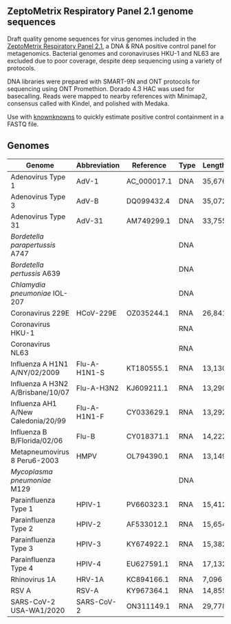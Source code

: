 ## ZeptoMetrix Respiratory Panel 2.1 genome sequences

Draft quality genome sequences for virus genomes included in the [ZeptoMetrix Respiratory Panel 2.1](https://www.zeptometrix.com/us/en/nattrol-respiratory-panel-21-rp21-controls-12-x-03ml-3084), a DNA & RNA positive control panel for metagenomics. Bacterial genomes and coronaviruses HKU-1 and NL63 are excluded due to poor coverage, despite deep sequencing using a variety of protocols.

DNA libraries were prepared with SMART-9N and ONT protocols for sequencing using ONT Promethion. Dorado 4.3 HAC was used for basecalling. Reads were mapped to nearby references with Minimap2, consensus called with Kindel, and polished with Medaka.

Use with [knownknowns](https://github.com/bede/knownknowns) to quickly estimate positive control containment in a FASTQ file.

## Genomes

| Genome | Abbreviation | Reference | Type | Length | Assembly |
|----------|-------------|-------------------|-------------|--------|--------|
| Adenovirus Type 1 | AdV-1 | AC_000017.1 | DNA | 35,676 | ✅ |
| Adenovirus Type 3 | AdV-B | DQ099432.4 | DNA | 35,072 | ✅ |
| Adenovirus Type 31 | AdV-31 | AM749299.1 | DNA | 33,755 | ✅ |
| *Bordetella parapertussis* A747 |  |  | DNA |  |  |
| *Bordetella pertussis* A639 |  |  | DNA |  |  |
| *Chlamydia pneumoniae* IOL-207 |  |  | DNA |  |  |
| Coronavirus 229E | HCoV-229E | OZ035244.1 | RNA | 26,841 | ✅ |
| Coronavirus HKU-1 | | | RNA |  |  |
| Coronavirus NL63 |  |  | RNA |  |  |
| Influenza A H1N1 A/NY/02/2009 | Flu-A-H1N1-S | KT180555.1 | RNA | 13,130 | ✅ |
| Influenza A H3N2 A/Brisbane/10/07 | Flu-A-H3N2 | KJ609211.1 | RNA | 13,290 | ✅ |
| Influenza AH1 A/New Caledonia/20/99 | Flu-A-H1N1-F | CY033629.1 | RNA | 13,292 | ✅ |
| Influenza B B/Florida/02/06 | Flu-B | CY018371.1 | RNA | 14,222 | ✅ |
| Metapneumovirus 8 Peru6-2003 | HMPV | OL794390.1 | RNA | 13,149 | ✅ |
| *Mycoplasma pneumoniae* M129 |  |  | DNA |  |  |
| Parainfluenza Type 1 | HPIV-1 | PV660323.1 | RNA | 15,412 | ✅ |
| Parainfluenza Type 2 | HPIV-2 | AF533012.1 | RNA | 15,654 | ✅ |
| Parainfluenza Type 3 | HPIV-3 | KY674922.1 | RNA | 15,382 | ✅ |
| Parainfluenza Type 4 | HPIV-4 | EU627591.1 | RNA | 17,132 | ⚠️ gaps |
| Rhinovirus 1A | HRV-1A | KC894166.1 | RNA | 7,096 | ✅ |
| RSV A | RSV-A | KY967364.1 | RNA | 14,855 | ✅ |
| SARS-CoV-2 USA-WA1/2020 | SARS-CoV-2 | ON311149.1 | RNA | 29,778 | ✅ |